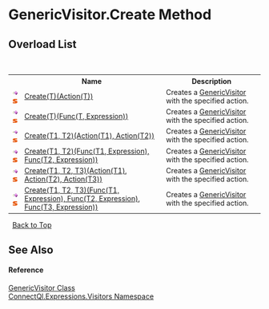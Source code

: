 # GenericVisitor.Create Method 
 


## Overload List
&nbsp;<table><tr><th></th><th>Name</th><th>Description</th></tr><tr><td>![Public method](media/pubmethod.gif "Public method")![Static member](media/static.gif "Static member")</td><td><a href="M_ConnectQl_Expressions_Visitors_GenericVisitor_Create__1">Create(T)(Action(T))</a></td><td>
Creates a <a href="T_ConnectQl_Expressions_Visitors_GenericVisitor">GenericVisitor</a> with the specified action.</td></tr><tr><td>![Public method](media/pubmethod.gif "Public method")![Static member](media/static.gif "Static member")</td><td><a href="M_ConnectQl_Expressions_Visitors_GenericVisitor_Create__1_1">Create(T)(Func(T, Expression))</a></td><td>
Creates a <a href="T_ConnectQl_Expressions_Visitors_GenericVisitor">GenericVisitor</a> with the specified action.</td></tr><tr><td>![Public method](media/pubmethod.gif "Public method")![Static member](media/static.gif "Static member")</td><td><a href="M_ConnectQl_Expressions_Visitors_GenericVisitor_Create__2">Create(T1, T2)(Action(T1), Action(T2))</a></td><td>
Creates a <a href="T_ConnectQl_Expressions_Visitors_GenericVisitor">GenericVisitor</a> with the specified action.</td></tr><tr><td>![Public method](media/pubmethod.gif "Public method")![Static member](media/static.gif "Static member")</td><td><a href="M_ConnectQl_Expressions_Visitors_GenericVisitor_Create__2_1">Create(T1, T2)(Func(T1, Expression), Func(T2, Expression))</a></td><td>
Creates a <a href="T_ConnectQl_Expressions_Visitors_GenericVisitor">GenericVisitor</a> with the specified action.</td></tr><tr><td>![Public method](media/pubmethod.gif "Public method")![Static member](media/static.gif "Static member")</td><td><a href="M_ConnectQl_Expressions_Visitors_GenericVisitor_Create__3">Create(T1, T2, T3)(Action(T1), Action(T2), Action(T3))</a></td><td>
Creates a <a href="T_ConnectQl_Expressions_Visitors_GenericVisitor">GenericVisitor</a> with the specified action.</td></tr><tr><td>![Public method](media/pubmethod.gif "Public method")![Static member](media/static.gif "Static member")</td><td><a href="M_ConnectQl_Expressions_Visitors_GenericVisitor_Create__3_1">Create(T1, T2, T3)(Func(T1, Expression), Func(T2, Expression), Func(T3, Expression))</a></td><td>
Creates a <a href="T_ConnectQl_Expressions_Visitors_GenericVisitor">GenericVisitor</a> with the specified action.</td></tr></table>&nbsp;
<a href="#genericvisitor.create-method">Back to Top</a>

## See Also


#### Reference
<a href="T_ConnectQl_Expressions_Visitors_GenericVisitor">GenericVisitor Class</a><br /><a href="N_ConnectQl_Expressions_Visitors">ConnectQl.Expressions.Visitors Namespace</a><br />